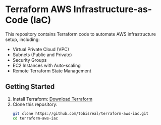 # Terraform AWS Infrastructure-as-Code (IaC)

This repository contains Terraform code to automate AWS infrastructure setup, including:
- Virtual Private Cloud (VPC)
- Subnets (Public and Private)
- Security Groups
- EC2 Instances with Auto-scaling
- Remote Terraform State Management

## Getting Started

1. Install Terraform: [Download Terraform](https://developer.hashicorp.com/terraform/downloads)
2. Clone this repository:
   ```sh
   git clone https://github.com/tobisreal/terraform-aws-iac.git
   cd terraform-aws-iac
